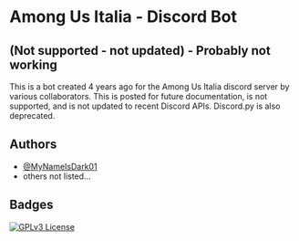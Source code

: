 
# Among Us Italia - Discord Bot
## (Not supported - not updated) - Probably not working

This is a bot created 4 years ago for the Among Us Italia discord server by various collaborators. This is posted for future documentation, is not supported, and is not updated to recent Discord APIs. Discord.py is also deprecated.


## Authors

- [@MyNameIsDark01](https://github.com/MyNameIsDark01)
- others not listed...


## Badges


[![GPLv3 License](https://img.shields.io/badge/License-GPL%20v3-yellow.svg)](https://opensource.org/licenses/)
